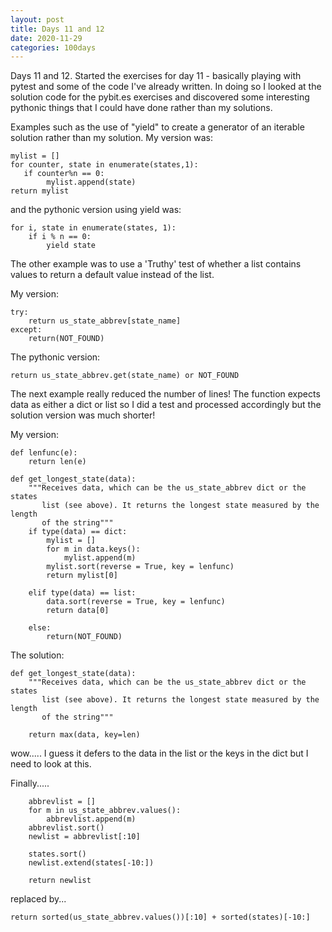 ```yaml
---
layout: post
title: Days 11 and 12
date: 2020-11-29
categories: 100days
---
```

Days 11 and 12.  Started the exercises for day 11 - basically playing with pytest and some of the code I've already written. In doing so I looked at the solution code for the pybit.es exercises and discovered some interesting pythonic things that I could have done rather than my solutions. 

Examples such as the use of "yield" to create a generator of an iterable solution rather than my solution.  My version was:
    
    mylist = []
    for counter, state in enumerate(states,1):
       if counter%n == 0:
            mylist.append(state)
    return mylist
            
and the pythonic version using yield was:

    for i, state in enumerate(states, 1):
        if i % n == 0:
            yield state
          
The other example was to use a 'Truthy' test of whether a list contains values to return a default value instead of the list.

My version:

    try:
        return us_state_abbrev[state_name]
    except:
        return(NOT_FOUND)
        
The pythonic version:

    return us_state_abbrev.get(state_name) or NOT_FOUND
    
    
The next example really reduced the number of lines!  The function expects data as either a dict or list so I did a test and processed accordingly but the solution version was much shorter!

My version:

    def lenfunc(e):
        return len(e)

    def get_longest_state(data):
        """Receives data, which can be the us_state_abbrev dict or the states
           list (see above). It returns the longest state measured by the length
           of the string"""
        if type(data) == dict:
            mylist = []
            for m in data.keys():
                mylist.append(m)
            mylist.sort(reverse = True, key = lenfunc)
            return mylist[0]
        
        elif type(data) == list:
            data.sort(reverse = True, key = lenfunc)
            return data[0]
        
        else:
            return(NOT_FOUND)
        
The solution:

    def get_longest_state(data):
        """Receives data, which can be the us_state_abbrev dict or the states
           list (see above). It returns the longest state measured by the length
           of the string"""
       
        return max(data, key=len)
    
wow..... I guess it defers to the data in the list or the keys in the dict but I need to look at this.

Finally.....

        abbrevlist = []
        for m in us_state_abbrev.values():
            abbrevlist.append(m)
        abbrevlist.sort()    
        newlist = abbrevlist[:10]
    
        states.sort()
        newlist.extend(states[-10:])
    
        return newlist

replaced by...

    return sorted(us_state_abbrev.values())[:10] + sorted(states)[-10:]
    
    